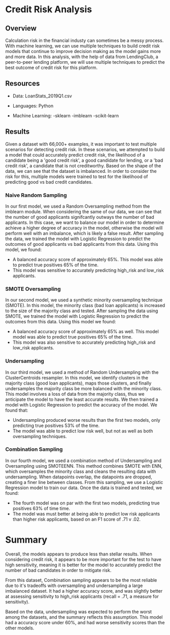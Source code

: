 # Credit Risk Analysis


## Overview

Calculation risk in the financial industy can sometimes be a messy process.  With machine learning, we can use multiple techniques to build credit risk models that continue to improve decision making as the model gains more and more data.  In this analysis, with the help of data from LendingClub, a peer-to-peer lending platform, we will use multiple techniques to predict the best outcome of credit risk for this platform. 

## Resources

- Data: LoanStats_2019Q1.csv

- Languages: Python

- Machine Learning:
  -sklearn
  -imblearn
  -scikit-learn

## Results

Given a dataset with 66,000+ examples, it was important to test multiple scenarios for detecting credit risk.  In these scenarios, we attempted to build a model that could accurately predict credit risk, the likelihood of a candidate being a 'good credit risk', a good candidate for lending, or a 'bad credit risk', a candidate that is not creditworthy.    Based on the shape of the data, we can see that the dataset is imbalanced.  In order to consider the risk for this, multiple models were trained to test for the likelihood of predicting good vs bad credit candidates. 

### Naive Random Sampling

In our first model, we used a Random Oversampling method from the imblearn module.  When considering the same of our data, we can see that the number of good applicants signifcantly outways the number of bad applicants.  In this case, we want to balance our model in order to determine achieve a higher degree of accuracy in the model, otherwise the model will perform well with an imbalance, which is likely a false result. After sampling the data, we trained the model with Logistic Regression to predict the outcomes of good applicants vs bad applicants from this data.  Using this model, we found:

  - A balanced accuracy score of approximately 65%.  This model was able to predict true positives 65% of the time.  
  - This model was sensitive to accurately predicting high_risk and low_risk applicants.


### SMOTE Oversampling

In our second model, we used a synthetic minority oversampling technique (SMOTE).  In this model, the minority class (bad loan applicants) is increased to the size of the majority class and tested.  After sampling the data using SMOTE, we trained the model with Logistic Regression to predict the outcomes from this data.  Using this model we found:

  - A balanced accuracy score of approximately 65% as well.  This model model was able to predict true positives 65% of the time.  
  - This model was also sensitive to accurately predicting high_risk and low_risk applicants.  

### Undersampling

In our third model, we used a method of Random Undersampling with the ClusterCentroids resampler.  In this model, we identify clusters in the majority class (good loan applicants), maps those clusters, and finally undersamples the majority class be more balanced with the minority class.  This model involves a loss of data from the majority class, thus we anticipate the model to have the least accurate results.  We then trained a model with Logistic Regression to predict the accuracy of the model. We found that:

  - Undersampling produced worse results than the first two models, only predicting true positives 53% of the time.
  - The model was able to predict low risk well, but not as well as both oversampling techniques.  

### Combination Sampling

In our fourth model, we used a combination method of Undersampling and Oversampling using SMOTEENN.  This method combines SMOTE with ENN, which oversamples the minority class and cleans the resulting data with undersampling.  When datapoints overlap, the datapoints are dropped, creating a finer line between classes.  From this sampling, we use a Logistic Regression model to train our data.  Once the data is trained and tested, we found:

  - The fourth model was on par with the first two models, predicting true positives 63% of time time.
  - The model was must better at being able to predict low risk applicants than higher risk applicants, based on an F1 score of .71 v .02.


# Summary

Overall, the models appears to produce less than stellar results.  When considering credit risk, it appears to be more important for the test to have high sensitivity, meaning it is better for the model to accurately predict the number of bad candidates in order to mitigate risk.

From this dataset, Combination sampling appears to be the most reliable due to it's tradeoffs with oversampling and undersampling a large imbalanced dataset.  It had a higher accuracy score, and was slightly better at assessing sensitivity to high_risk applicants (recall = .71, a measure for sensitivity).

Based on the data, undersampling was expected to perform the worst among the datasets, and the summary reflects this assumption.  This model had a accuracy score under 60%, and had worse sensitivity scores than the other models.  


